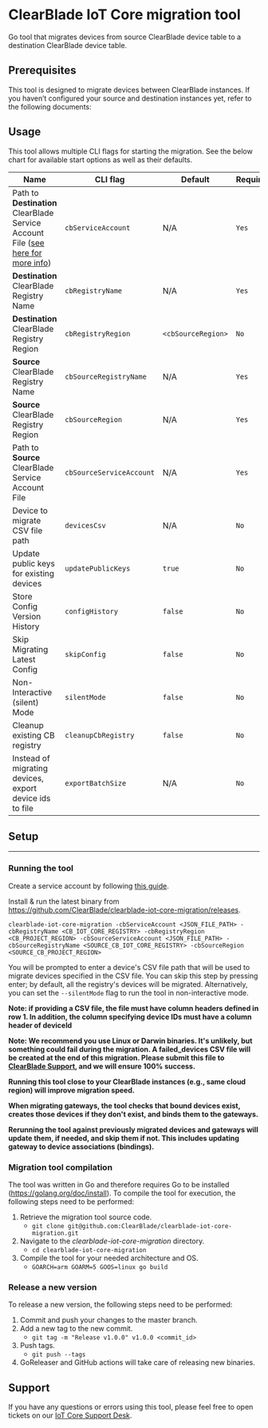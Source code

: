 # ClearBlade IoT Core migration tool

Go tool that migrates devices from source ClearBlade device table to a destination ClearBlade device table.

## Prerequisites

This tool is designed to migrate devices between ClearBlade instances. If you haven’t configured your source and destination instances yet, refer to the following documents:

## Usage

This tool allows multiple CLI flags for starting the migration. See the below chart for available start options as well as their defaults.

| Name | CLI flag | Default | Required |
| ---- | -------- | ------- | -------- |
| Path to **Destination** ClearBlade Service Account File ([see here for more info](https://clearblade.atlassian.net/wiki/spaces/IC/pages/2240675843/Add+service+accounts+to+a+project))          | `cbServiceAccount`  | N/A                   | `Yes`  |
| **Destination** ClearBlade Registry Name                | `cbRegistryName`     | N/A                   | `Yes`  |
| **Destination** ClearBlade Registry Region              | `cbRegistryRegion`   | `<cbSourceRegion>` | `No`   |
| **Source** ClearBlade Registry Name           | `cbSourceRegistryName`    | N/A                   | `Yes`  |
| **Source** ClearBlade Registry Region         | `cbSourceRegion`  | N/A                   | `Yes`  |
| Path to **Source** ClearBlade Service Account File           | `cbSourceServiceAccount`  | N/A                   | `Yes`  |
| Device to migrate CSV file path         | `devicesCsv`         | N/A                   | `No`   |
| Update public keys for existing devices | `updatePublicKeys`   | `true`                | `No`   |
| Store Config Version History            | `configHistory`      | `false`               | `No`   |
| Skip Migrating Latest Config            | `skipConfig`         | `false`               | `No`   |
| Non-Interactive (silent) Mode           | `silentMode`         | `false`               | `No`   |
| Cleanup existing CB registry            | `cleanupCbRegistry`  | `false`               | `No`   |
| Instead of migrating devices, export device ids to file          | `exportBatchSize`  | N/A               | `No`   |

## Setup

---

### Running the tool

Create a service account by following [this guide](https://clearblade.atlassian.net/wiki/spaces/IC/pages/2240675843/Add+service+accounts+to+a+project).

Install & run the latest binary from https://github.com/ClearBlade/clearblade-iot-core-migration/releases.

`clearblade-iot-core-migration -cbServiceAccount <JSON_FILE_PATH> -cbRegistryName <CB_IOT_CORE_REGISTRY> -cbRegistryRegion <CB_PROJECT_REGION> -cbSourceServiceAccount <JSON_FILE_PATH> -cbSourceRegistryName <SOURCE_CB_IOT_CORE_REGISTRY> -cbSourceRegion <SOURCE_CB_PROJECT_REGION>`

You will be prompted to enter a device's CSV file path that will be used to migrate devices specified in the CSV file. You can skip this step by pressing enter; by default, all the registry's devices will be migrated. Alternatively, you can set the `--silentMode` flag to run the tool in non-interactive mode.

**Note: if providing a CSV file, the file must have column headers defined in row 1. In addition, the column specifying device IDs must have a column header of deviceId**

**Note: We recommend you use Linux or Darwin binaries. It's unlikely, but something could fail during the migration. A failed_devices CSV file will be created at the end of this migration. Please submit this file to [ClearBlade Support](https://clearblade.atlassian.net/servicedesk/customer/portal/1/group/1/create/20), and we will ensure 100% success.**

**Running this tool close to your ClearBlade instances (e.g., same cloud region) will improve migration speed.**

**When migrating gateways, the tool checks that bound devices exist, creates those devices if they don't exist, and binds them to the gateways.**

**Rerunning the tool against previously migrated devices and gateways will update them, if needed, and skip them if not. This includes updating gateway to device associations (bindings).**

### Migration tool compilation

The tool was written in Go and therefore requires Go to be installed (https://golang.org/doc/install). To compile the tool for execution, the following steps need to be performed:

1.  Retrieve the migration tool source code.
    - `git clone git@github.com:ClearBlade/clearblade-iot-core-migration.git`
2.  Navigate to the _clearblade-iot-core-migration_ directory.
    - `cd clearblade-iot-core-migration`
3.  Compile the tool for your needed architecture and OS.
    - `GOARCH=arm GOARM=5 GOOS=linux go build`

### Release a new version

To release a new version, the following steps need to be performed:

1.  Commit and push your changes to the master branch.
2.  Add a new tag to the new commit.
    - `git tag -m "Release v1.0.0" v1.0.0 <commit_id>`
3.  Push tags.
    - `git push --tags`
4.  GoReleaser and GitHub actions will take care of releasing new binaries.

## Support

If you have any questions or errors using this tool, please feel free to open tickets on our [IoT Core Support Desk](https://clearblade.atlassian.net/servicedesk/customer/portal/1/group/1/create/20).
